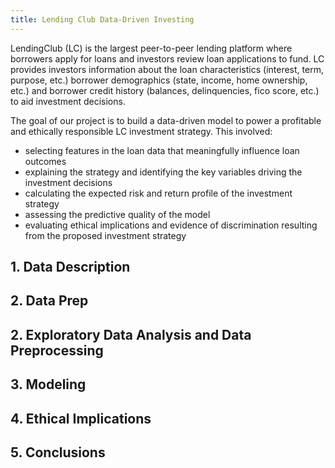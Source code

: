 ```yaml
---
title: Lending Club Data-Driven Investing
---
```




LendingClub (LC) is the largest peer-to-peer lending platform where borrowers apply for loans and investors review loan applications to fund. LC provides investors information about the loan characteristics (interest, term, purpose, etc.) borrower demographics (state, income, home ownership, etc.) and borrower credit history (balances, delinquencies, fico score, etc.) to aid investment decisions.

The goal of our project is to build a data-driven model to power a profitable and ethically responsible LC investment strategy. This involved:
- selecting features in the loan data that meaningfully influence loan outcomes
- explaining the strategy and identifying the key variables driving the investment decisions
- calculating the expected risk and return profile of the investment strategy
- assessing the predictive quality of the model
- evaluating ethical implications and evidence of discrimination resulting from the proposed
investment strategy




## 1. Data Description

## 2. Data Prep

## 2. Exploratory Data Analysis and Data Preprocessing

## 3. Modeling

## 4. Ethical Implications

## 5. Conclusions
